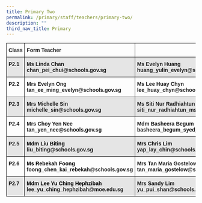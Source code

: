 ```yaml
---
title: Primary Two
permalink: /primary/staff/teachers/primary-two/
description: ""
third_nav_title: Primary
---
```



<style type="text/css">
.tg  {border-collapse:collapse;border-spacing:0;}
.tg td{border-color:black;border-style:solid;border-width:1px;font-family:Arial, sans-serif;font-size:14px;
  overflow:hidden;padding:10px 5px;word-break:normal;}
.tg th{border-color:black;border-style:solid;border-width:1px;font-family:Arial, sans-serif;font-size:14px;
  font-weight:normal;overflow:hidden;padding:10px 5px;word-break:normal;}
.tg .tg-cly1{text-align:left;vertical-align:middle}
.tg .tg-1wig{font-weight:bold;text-align:left;vertical-align:top}
.tg .tg-9678{background-color:#E5E5E5;text-align:left;vertical-align:top}
.tg .tg-yla0{font-weight:bold;text-align:left;vertical-align:middle}
.tg .tg-mdf1{background-color:#E5E5E5;font-weight:bold;text-align:left;vertical-align:top}
.tg .tg-0lax{text-align:left;vertical-align:top}
</style>
<table class="tg">
<thead>
  <tr>
    <th class="tg-1wig">Class</th>
    <th class="tg-1wig">Form Teacher</th>
    <th class="tg-1wig"></th>
    <th class="tg-yla0"></th>
  </tr>
</thead>
<tbody>
  <tr>
    <td class="tg-mdf1">P2.1</td>
    <td class="tg-mdf1"><span style="font-weight:bold">Ms Linda Chan</span><br>chan_pei_chui@schools.gov.sg</td>
    <td class="tg-mdf1"><span style="font-weight:bold">Ms Evelyn Huang</span><br>huang_yulin_evelyn@schools.gov.sg</td>
    <td class="tg-9678"></td>
  </tr>
  <tr>
    <td class="tg-1wig">P2.2</td>
    <td class="tg-1wig"><span style="font-weight:bold">Mrs Evelyn Ong</span><br>tan_ee_ming_evelyn@schools.gov.sg</td>
    <td class="tg-1wig">Ms Lee Huay C<span style="font-weight:bold">hyn</span><br>lee_huay_chyn@schools.gov.sg</td>
    <td class="tg-0lax"></td>
  </tr>
  <tr>
    <td class="tg-mdf1">P2.3</td>
    <td class="tg-mdf1"><span style="font-weight:bold">Mrs Michelle Sin</span><br>michelle_sin@schools.gov.sg</td>
    <td class="tg-mdf1">Ms Siti Nur Radhiahtun<br>siti_nur_radhiahtun_ms@schools.gov.sg</td>
    <td class="tg-mdf1">Mr Tan See Chow<br>tan_see_chow@schools.gov.sg</td>
  </tr>
  <tr>
    <td class="tg-1wig">P2.4</td>
    <td class="tg-1wig"><span style="font-weight:bold">Mrs Choy Yen Nee</span><br>tan_yen_nee@schools.gov.sg</td>
    <td class="tg-1wig">Mdm Basheera Begum<br>basheera_begum_syed_sult@schools.gov.sg	</td>
    <td class="tg-cly1"></td>
  </tr>
  <tr>
    <td class="tg-mdf1">P2.5</td>
    <td class="tg-mdf1"><span style="font-weight:bold;color:#000">Mdm Liu Biting</span><br>liu_biting@schools.gov.sg</td>
    <td class="tg-mdf1"><span style="font-weight:bold;color:#000">Mrs Chris Lim</span><br>yap_lay_chin@schools.gov.sg</td>
    <td class="tg-9678"> </td>
  </tr>
  <tr>
    <td class="tg-1wig">P2.6</td>
    <td class="tg-1wig"><span style="font-weight:bold;color:#000">Ms Rebekah Foong</span><br>foong_chen_kai_rebekah@schools.gov.sg</td>
    <td class="tg-1wig"><span style="font-weight:bold">Mrs Tan Maria Gostelow</span><br>tan_maria_gostelow@schools.gov.sg</td>
    <td class="tg-0lax"></td>
  </tr>
  <tr>
    <td class="tg-mdf1">P2.7</td>
    <td class="tg-mdf1"><span style="font-weight:bold;color:#000">Mdm Lee Yu Ching Hephzibah</span><br>lee_yu_ching_hephzibah@moe.edu.sg </td>
    <td class="tg-mdf1">Mrs Sandy Lim<br>yu_pui_shan@schools.gov.sg</td>
    <td class="tg-mdf1">Mdm Siti Maisarah<br>siti_maisarah_mohamed_wafa@schools.gov.sg<br></td>
  </tr>
</tbody>
</table>